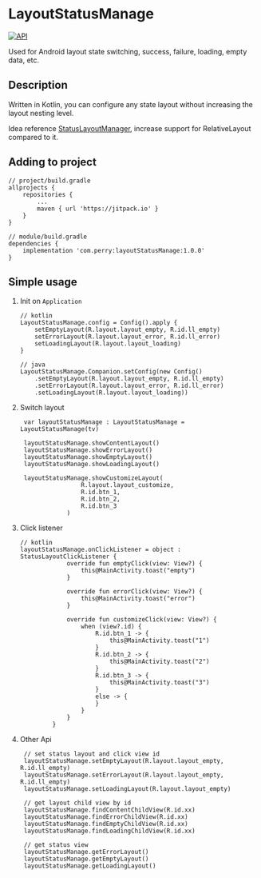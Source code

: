 # LayoutStatusManage

[![API](https://img.shields.io/badge/API-19%2B-brightgreen.svg?style=flat)](https://android-arsenal.com/api?level=19)

Used for Android layout state switching, success, failure, loading, empty data, etc.

## Description

Written in Kotlin, you can configure any state layout without increasing the layout nesting level.

Idea reference [StatusLayoutManager](https://github.com/Bakumon/StatusLayoutManager), increase support for RelativeLayout compared to it.


## Adding to project
  
    // project/build.gradle
    allprojects {
        repositories {
            ...
            maven { url 'https://jitpack.io' }
        }
    }

    // module/build.gradle
    dependencies {
        implementation 'com.perry:layoutStatusManage:1.0.0'
    }

## Simple usage

1. Init on `Application`
    ```
    // kotlin
    LayoutStatusManage.config = Config().apply {
        setEmptyLayout(R.layout.layout_empty, R.id.ll_empty)
        setErrorLayout(R.layout.layout_error, R.id.ll_error)
        setLoadingLayout(R.layout.layout_loading)
    }

    // java
    LayoutStatusManage.Companion.setConfig(new Config()
        .setEmptyLayout(R.layout.layout_empty, R.id.ll_empty)
        .setErrorLayout(R.layout.layout_error, R.id.ll_error)
        .setLoadingLayout(R.layout.layout_loading))
    ```

2. Switch layout
   ```
    var layoutStatusManage : LayoutStatusManage = LayoutStatusManage(tv)

    layoutStatusManage.showContentLayout()
    layoutStatusManage.showErrorLayout()
    layoutStatusManage.showEmptyLayout()
    layoutStatusManage.showLoadingLayout()

    layoutStatusManage.showCustomizeLayout(
                    R.layout.layout_customize,
                    R.id.btn_1,
                    R.id.btn_2,
                    R.id.btn_3
                )
   ```
3. Click listener
   ```
   // kotlin
   layoutStatusManage.onClickListener = object : StatusLayoutClickListener {
                override fun emptyClick(view: View?) {
                    this@MainActivity.toast("empty")
                }

                override fun errorClick(view: View?) {
                    this@MainActivity.toast("error")
                }

                override fun customizeClick(view: View?) {
                    when (view?.id) {
                        R.id.btn_1 -> {
                            this@MainActivity.toast("1")
                        }
                        R.id.btn_2 -> {
                            this@MainActivity.toast("2")
                        }
                        R.id.btn_3 -> {
                            this@MainActivity.toast("3")
                        }
                        else -> {
                        }
                    }
                }
            }
   ```
4. Other Api
   ```
    // set status layout and click view id
    layoutStatusManage.setEmptyLayout(R.layout.layout_empty, R.id.ll_empty)
    layoutStatusManage.setErrorLayout(R.layout.layout_empty, R.id.ll_empty)
    layoutStatusManage.setLoadingLayout(R.layout.layout_empty)
   
    // get layout child view by id
    layoutStatusManage.findContentChildView(R.id.xx)
    layoutStatusManage.findErrorChildView(R.id.xx)
    layoutStatusManage.findEmptyChildView(R.id.xx)
    layoutStatusManage.findLoadingChildView(R.id.xx)

    // get status view 
    layoutStatusManage.getErrorLayout()
    layoutStatusManage.getEmptyLayout()
    layoutStatusManage.getLoadingLayout()
   ```